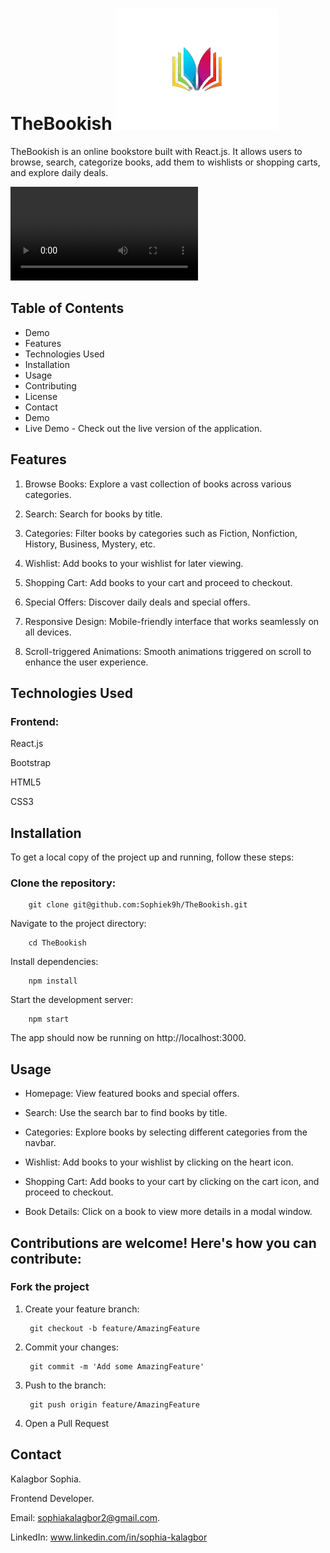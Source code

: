 # TheBookish ![alt text](public/logo192.png)

TheBookish is an online bookstore built with React.js. It allows users to browse, search, categorize books, add them to wishlists or shopping carts, and explore daily deals.

<video controls src="giphy.mp4" title="Title"></video>

## Table of Contents
- Demo
- Features
- Technologies Used
- Installation
- Usage
- Contributing
- License
- Contact
- Demo
- Live Demo - Check out the live version of the application.

## Features
1) Browse Books: Explore a vast collection of books across various categories.

2) Search: Search for books by title.

3) Categories: Filter books by categories such as Fiction, Nonfiction, History, Business, Mystery, etc.

4) Wishlist: Add books to your wishlist for later viewing.

5) Shopping Cart: Add books to your cart and proceed to checkout.

6) Special Offers: Discover daily deals and special offers.

7) Responsive Design: Mobile-friendly interface that works seamlessly on all devices.

8) Scroll-triggered Animations: Smooth animations triggered on scroll to enhance the user experience.

## Technologies Used

### Frontend:

React.js

Bootstrap

HTML5

CSS3

## Installation

To get a local copy of the project up and running, follow these steps:

### Clone the repository:

        git clone git@github.com:Sophiek9h/TheBookish.git

Navigate to the project directory:

        cd TheBookish

Install dependencies:

        npm install

Start the development server:

        npm start

The app should now be running on http://localhost:3000.

## Usage

- Homepage: View featured books and special offers.

- Search: Use the search bar to find books by title.

- Categories: Explore books by selecting different categories from the navbar.

- Wishlist: Add books to your wishlist by clicking on the heart icon.

- Shopping Cart: Add books to your cart by clicking on the cart icon, and proceed to checkout.

- Book Details: Click on a book to view more details in a modal window.


## Contributions are welcome! Here's how you can contribute:

### Fork the project

1) Create your feature branch:


        git checkout -b feature/AmazingFeature

2) Commit your changes:

        git commit -m 'Add some AmazingFeature'

3) Push to the branch:

        git push origin feature/AmazingFeature

4) Open a Pull Request


## Contact
Kalagbor Sophia.

Frontend Developer.

Email: sophiakalagbor2@gmail.com.

LinkedIn: www.linkedin.com/in/sophia-kalagbor
